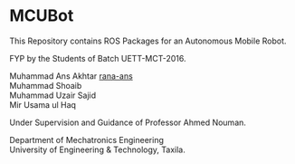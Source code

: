 # MCUBot

This Repository contains ROS Packages for an Autonomous Mobile Robot.

FYP by the Students of Batch UETT-MCT-2016.

Muhammad Ans Akhtar [rana-ans](https://github.com/rana-ans/)  
Muhammad Shoaib  
Muhammad Uzair Sajid  
Mir Usama ul Haq  

Under Supervision and Guidance of Professor Ahmed Nouman.

Department of Mechatronics Engineering  
University of Engineering & Technology, Taxila.
